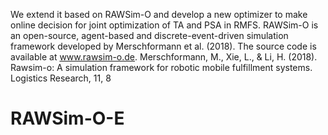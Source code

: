 We extend it based on RAWSim-O and develop a new optimizer to make online decision for joint optimization of TA and PSA in RMFS. RAWSim-O is an open-source, agent-based and discrete-event-driven simulation framework developed by Merschformann et al. (2018). The source code is available at www.rawsim-o.de. Merschformann, M., Xie, L., & Li, H. (2018). Rawsim-o: A simulation framework for robotic mobile fulfillment systems. Logistics Research, 11, 8
# RAWSim-O-E
